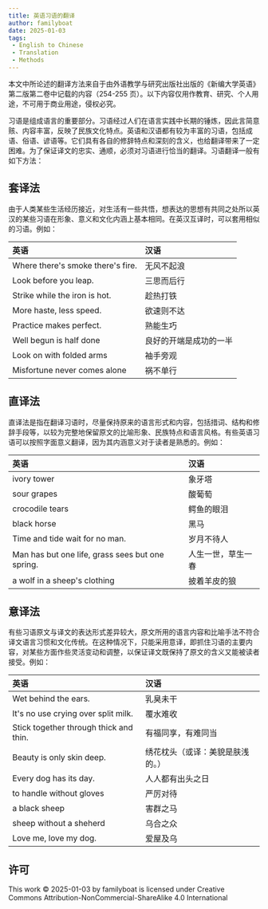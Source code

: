 ```yaml
---
title: 英语习语的翻译
author: familyboat
date: 2025-01-03
tags:
 - English to Chinese
 - Translation
 - Methods
---
```


本文中所论述的翻译方法来自于由外语教学与研究出版社出版的《新编大学英语》第二版第二卷中记载的内容（254-255 页）。以下内容仅用作教育、研究、个人用途，不可用于商业用途，侵权必究。

习语是组成语言的重要部分。习语经过人们在语言实践中长期的锤炼，因此言简意赅、内容丰富，反映了民族文化特点。英语和汉语都有较为丰富的习语，包括成语、俗语、谚语等。它们具有各自的修辞特点和深刻的含义，也给翻译带来了一定困难。为了保证译文的忠实、通顺，必须对习语进行恰当的翻译。习语翻译一般有如下方法：

<!-- more -->

## 套译法

由于人类某些生活经历接近，对生活有一些共悟，想表达的思想有共同之处所以英汉的某些习语在形象、意义和文化内涵上基本相同。在英汉互译时，可以套用相似的习语。例如：

| 英语                              | 汉语                   |
| :-------------------------------- | :--------------------- |
| Where there's smoke there's fire. | 无风不起浪             |
| Look before you leap.             | 三思而后行             |
| Strike while the iron is hot.     | 趁热打铁               |
| More haste, less speed.           | 欲速则不达             |
| Practice makes perfect.           | 熟能生巧               |
| Well begun is half done           | 良好的开端是成功的一半 |
| Look on with folded arms          | 袖手旁观               |
| Misfortune never comes alone      | 祸不单行               |

## 直译法

直译法是指在翻译习语时，尽量保持原来的语言形式和内容，包括措词、结构和修辞手段等，以较为完整地保留原文的比喻形象、民族特点和语言风格。有些英语习语可以按照字面意义翻译，因为其内涵意义对于读者是熟悉的。例如：

| 英语                                             | 汉语               |
| :----------------------------------------------- | :----------------- |
| ivory tower                                      | 象牙塔             |
| sour grapes                                      | 酸葡萄             |
| crocodile tears                                  | 鳄鱼的眼泪         |
| black horse                                      | 黑马               |
| Time and tide wait for no man.                   | 岁月不待人         |
| Man has but one life, grass sees but one spring. | 人生一世，草生一春 |
| a wolf in a sheep's clothing                     | 披着羊皮的狼       |

## 意译法

有些习语原文与译文的表达形式差异较大，原文所用的语言内容和比喻手法不符合译文语言习惯和文化传统。在这种情况下，只能采用意译，即抓住习语的主要内容，对某些方面作些灵活变动和调整，以保证译文既保持了原文的含义又能被读者接受。例如：

| 英语                                   | 汉语                             |
| :------------------------------------- | :------------------------------- |
| Wet behind the ears.                   | 乳臭未干                         |
| It's no use crying over split milk.    | 覆水难收                         |
| Stick together through thick and thin. | 有福同享，有难同当               |
| Beauty is only skin deep.              | 绣花枕头（或译：美貌是肤浅的。） |
| Every dog has its day.                 | 人人都有出头之日                 |
| to handle without gloves               | 严厉对待                         |
| a black sheep                          | 害群之马                         |
| sheep without a sheherd                | 乌合之众                         |
| Love me, love my dog.                  | 爱屋及乌                         |

## 许可

This work © 2025-01-03 by familyboat is licensed under Creative Commons Attribution-NonCommercial-ShareAlike 4.0 International
